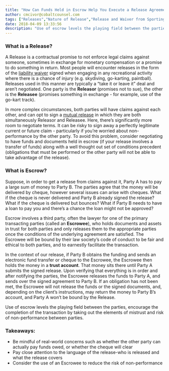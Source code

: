 ```yaml
---
title: "How Can Funds Held in Escrow Help You Execute a Release Agreement?"
author: cmcivor@cobaltcounsel.com
tags: ["Releases","Nature of Release","Release and Waiver from Sporting Event","cmcivor"]
date: 2018-04-09 13:33:56
description: "Use of escrow levels the playing field between the parties, encourage the completion of the transaction by taking out the elements of mistrust and risk of non-performance between parties."
---
```


### What is a Release?
A Release is a contractual promise to not enforce legal claims against someone, sometimes in exchange for monetary compensation or a promise to do something in return. Most people will encounter releases in the form of the [liability waiver](https://www.clausehound.com/legal-contract/16335) signed when engaging in any recreational activity where there is a chance of injury (e.g. skydiving, go-karting, paintball). Releases used in this manner are typically a “take it or leave it” deal and aren’t negotiated. One party is the **Releasor** (promises not to sue), the other is the **Releasee** (promises something in exchange - for example, use of the go-kart track).

In more complex circumstances, both parties will have claims against each other, and can opt to sign a [mutual release](https://clausehound.com/legal-contract/16333) in which they are both simultaneously Releasor and Releasee. Here, there’s significantly more room to negotiate terms. It can be risky to sign away a perfectly legitimate current or future claim - particularly if you’re worried about non-performance by the other party. To avoid this problem, consider negotiating to have funds and documents held in escrow (if your release involves a transfer of funds) along with a well thought out set of conditions precedent (obligations that must be performed or the other party will not be able to take advantage of the release).

### What is  Escrow?
Suppose, in order to get a release from claims against it, Party A has to pay a large sum of money to Party B. The parties agree that the money will be delivered by cheque, however several issues can arise with cheques. What if the cheque is never delivered and Party B already signed the release? What if the cheque is delivered but bounces? What if Party B needs to have a loan to pay you and there’s a chance the loan might not be approved? 

Escrow involves a third party, often the lawyer for one of the primary transacting parties (called an **Escrowee**), who holds documents and assets in trust for both parties and only releases them to the appropriate parties once the conditions of the underlying agreement are satisfied. The Escrowee will be bound by their law society’s code of conduct to be fair and ethical to both parties, and to earnestly facilitate the transaction.

In the context of our release, if Party B obtains the funding and sends an electronic fund transfer or cheque to the Escrowee, the Escrowee then holds the money in a **trust account**. That money sits there until Party A submits the signed release. Upon verifying that everything is in order and after notifying the parties, the Escrowee releases the funds to Party A, and sends over the signed agreement to Party B. If an obligation has not been met, the Escrowee will not release the funds or the signed documents, and, depending on the client’s instructions, may return the money to Party B’s account, and Party A won’t be bound by the Release.

Use of escrow levels the playing field between the parties, encourage the completion of the transaction by taking out the elements of mistrust and risk of non-performance between parties.

### Takeaways:
- Be mindful of real-world concerns such as whether the other party can actually pay funds owed, or whether the cheque will clear
- Pay close attention to the language of the release-who is released and what the release covers
- Consider the use of an Escrowee to reduce the risk of non-performance

